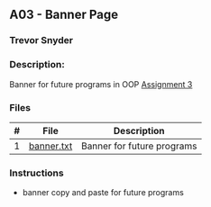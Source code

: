 ## A03 - Banner Page
### Trevor Snyder
### Description:
Banner for future programs in OOP [Assignment 3](https://github.com/rugbyprof/2143-Object-Oriented-Programming/tree/master/Assignments/02-A03)

### Files

|   #   | File            | Description                                        |
| :---: | --------------- | -------------------------------------------------- |
|   1   | [banner.txt](https://github.com/tdsnyder3/2143-OOP-Snyder/blob/main/Assignments/A03/Banner.txt)       | Banner for future programs |


### Instructions

- banner copy and paste for future programs

